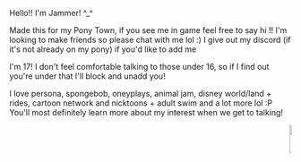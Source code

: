 Hello!! I'm Jammer! ^_^

Made this for my Pony Town, if you see me in game feel free to say hi !! I'm looking to make friends so please chat with me lol :)
I give out my discord (if it's not already on my pony) if you'd like to add me

I'm 17! I don't feel comfortable talking to those under 16, so if I find out you're under that I'll block and unadd you!

I love persona, spongebob, oneyplays, animal jam, disney world/land + rides, cartoon network and nicktoons + adult swim and a lot more lol :P You'll most definitely learn more about my interest when we get to talking!

<marquee><img src="https://external-media.spacehey.net/media/sThvQaXiZ4t_6HssFkSmv7hGSezu-ytZT9H9owgevtT8=/https://media.discordapp.net/attachments/1004259981140443187/1155647249221689465/tumblr_886fc5aa50c496dfa68a67be2c6b9ca8_c6303e89_100.png" width="90" height="50"><img src="https://external-media.spacehey.net/media/s2CS53Ss7J8swtvkBJwDtYArMLB_uFG_4HFX9WfnbtqM=/https://media.discordapp.net/attachments/1004259981140443187/1155639318665240646/d25v4sd-d1f430cd-b0a1-4f61-904a-6f0cdecdf1d6.gif" width="90" height="50"><img src="https://external-media.spacehey.net/media/sZWEk4lyZcAQmVMApbCz87Eg-sWx5cdqD-eSnGTSFk_o=/https://images-wixmp-ed30a86b8c4ca887773594c2.wixmp.com/f/7ed0ea7f-3490-4301-88c8-7862c1094be9/db444rp-4a1f25b2-06d6-4c38-b4d1-f664108fedce.png/v1/fill/w_99,h_56/oneyplays_stamp_by_ohhadivist_db444rp-fullview.png?token=eyJ0eXAiOiJKV1QiLCJhbGciOiJIUzI1NiJ9.eyJzdWIiOiJ1cm46YXBwOjdlMGQxODg5ODIyNjQzNzNhNWYwZDQxNWVhMGQyNmUwIiwiaXNzIjoidXJuOmFwcDo3ZTBkMTg4OTgyMjY0MzczYTVmMGQ0MTVlYTBkMjZlMCIsIm9iaiI6W1t7ImhlaWdodCI6Ijw9NTYiLCJwYXRoIjoiXC9mXC83ZWQwZWE3Zi0zNDkwLTQzMDEtODhjOC03ODYyYzEwOTRiZTlcL2RiNDQ0cnAtNGExZjI1YjItMDZkNi00YzM4LWI0ZDEtZjY2NDEwOGZlZGNlLnBuZyIsIndpZHRoIjoiPD05OSJ9XV0sImF1ZCI6WyJ1cm46c2VydmljZTppbWFnZS5vcGVyYXRpb25zIl19.9H2Rn4my0-Fp4UQJZ7jCWWBDuDqkihAs6j_0TWYSp6w" width="90" height="50"><marquee>
